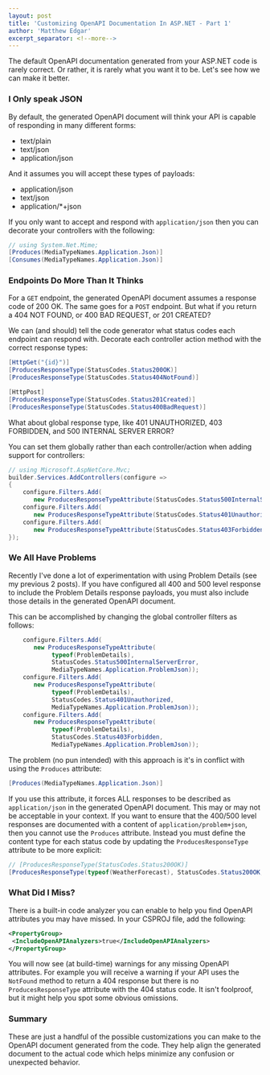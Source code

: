 ```yaml
---
layout: post
title: 'Customizing OpenAPI Documentation In ASP.NET - Part 1'
author: 'Matthew Edgar'
excerpt_separator: <!--more-->
---
```


The default OpenAPI documentation generated from your ASP.NET code is rarely correct. Or rather, it
is rarely what you want it to be. Let's see how we can make it better.

<!--more-->

### I Only speak JSON

By default, the generated OpenAPI document will think your API is capable of responding in many different
forms:

- text/plain
- text/json
- application/json

And it assumes you will accept these types of payloads:

- application/json
- text/json
- application/*+json

If you only want to accept and respond with `application/json` then you can decorate your controllers
with the following:

```csharp
// using System.Net.Mime;
[Produces(MediaTypeNames.Application.Json)]
[Consumes(MediaTypeNames.Application.Json)]
```

### Endpoints Do More Than It Thinks

For a `GET` endpoint, the generated OpenAPI document assumes a response code of 200 OK. The same goes
for a `POST` endpoint. But what if you return a 404 NOT FOUND, or 400 BAD REQUEST, or 201 CREATED?

We can (and should) tell the code generator what status codes each endpoint can respond with. Decorate
each controller action method with the correct response types:

```csharp
[HttpGet("{id}")]
[ProducesResponseType(StatusCodes.Status200OK)]
[ProducesResponseType(StatusCodes.Status404NotFound)]

[HttpPost]
[ProducesResponseType(StatusCodes.Status201Created)]
[ProducesResponseType(StatusCodes.Status400BadRequest)]
```

What about global response type, like 401 UNAUTHORIZED, 403 FORBIDDEN, and 500 INTERNAL SERVER ERROR?

You can set them globally rather than each controller/action when adding support for controllers:

```csharp
// using Microsoft.AspNetCore.Mvc;
builder.Services.AddControllers(configure =>
{
    configure.Filters.Add(
       new ProducesResponseTypeAttribute(StatusCodes.Status500InternalServerError));
    configure.Filters.Add(
       new ProducesResponseTypeAttribute(StatusCodes.Status401Unauthorized));
    configure.Filters.Add(
       new ProducesResponseTypeAttribute(StatusCodes.Status403Forbidden));
});
```

### We All Have Problems

Recently I've done a lot of experimentation with using Problem Details (see my previous 2 posts). If
you have configured all 400 and 500 level response to include the Problem Details response payloads,
you must also include those details in the generated OpenAPI document.

This can be accomplished by changing the global controller filters as follows:

```csharp
    configure.Filters.Add(
       new ProducesResponseTypeAttribute(
            typeof(ProblemDetails),
            StatusCodes.Status500InternalServerError,
            MediaTypeNames.Application.ProblemJson));
    configure.Filters.Add(
       new ProducesResponseTypeAttribute(
            typeof(ProblemDetails),
            StatusCodes.Status401Unauthorized,
            MediaTypeNames.Application.ProblemJson));
    configure.Filters.Add(
       new ProducesResponseTypeAttribute(
            typeof(ProblemDetails),
            StatusCodes.Status403Forbidden,
            MediaTypeNames.Application.ProblemJson));
```

The problem (no pun intended) with this approach is it's in conflict with using the `Produces` attribute:

```csharp
[Produces(MediaTypeNames.Application.Json)]
```

If you use this attribute, it forces ALL responses to be described as `application/json` in the
generated OpenAPI document. This may or may not be acceptable in your context. If you want to ensure
that the 400/500 level responses are documented with a content of `application/problem+json`, then you
cannot use the `Produces` attribute. Instead you must define the content type for each status code
by updating the `ProducesResponseType` attribute to be more explicit:

```csharp
// [ProducesResponseType(StatusCodes.Status200OK)]
[ProducesResponseType(typeof(WeatherForecast), StatusCodes.Status200OK, MediaTypeNames.Application.Json)]
```

### What Did I Miss?

There is a built-in code analyzer you can enable to help you find OpenAPI attributes you may have
missed. In your CSPROJ file, add the following:

```xml
<PropertyGroup>
 <IncludeOpenAPIAnalyzers>true</IncludeOpenAPIAnalyzers>
</PropertyGroup>
```

You will now see (at build-time) warnings for any missing OpenAPI attributes. For example you will
receive a warning if your API uses the `NotFound` method to return a 404 response but there is no
`ProducesResponseType` attribute with the 404 status code. It isn't foolproof, but it might help you
spot some obvious omissions.

### Summary

These are just a handful of the possible customizations you can make to the OpenAPI document generated
from the code. They help align the generated document to the actual code which helps minimize any
confusion or unexpected behavior.
